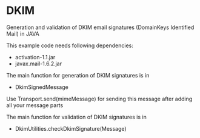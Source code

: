 # DKIM
Generation and validation of DKIM email signatures (DomainKeys Identified Mail) in JAVA

This example code needs following dependencies:
- activation-1.1.jar
- javax.mail-1.6.2.jar

The main function for generation of DKIM signatures is in
- DkimSignedMessage

Use Transport.send(mimeMessage) for sending this message after adding all your message parts

The main function for validation of DKIM signatures is in
- DkimUtilities.checkDkimSignature(Message)
